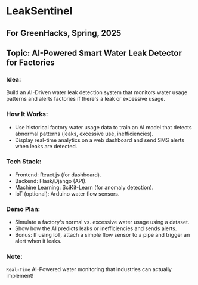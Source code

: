 # LeakSentinel
## For GreenHacks, Spring, 2025
## Topic: AI-Powered Smart Water Leak Detector for Factories
### Idea:
Build an AI-Driven water leak detection system that monitors water usage patterns and alerts factories if there's a leak or excessive usage.
### How It Works:
- Use historical factory water usage data to train an AI model that detects abnormal patterns (leaks, excessive use, inefficiencies).
- Display real-time analytics on a web dashboard and send SMS alerts when leaks are detected.
### Tech Stack:
- Frontend: React.js (for dashboard).
- Backend: Flask/Django (API).
- Machine Learning: SciKit-Learn (for anomaly detection).
- IoT (optional): Arduino water flow sensors.
### Demo Plan:
- Simulate a factory's normal vs. excessive water usage using a dataset.
- Show how the AI predicts leaks or inefficiencies and sends alerts.
- Bonus: If using IoT, attach a simple flow sensor to a pipe and trigger an alert when it leaks.
### Note:
```Real-Time``` AI-Powered water monitoring that industries can actually implement!
